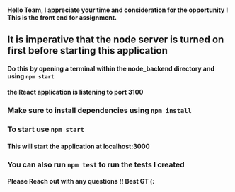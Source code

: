 #### Hello Team, I appreciate your time and consideration for the opportunity ! This is the front end for assignment.
## It is imperative that the node server is turned on first before starting this application

#### Do this by opening a terminal within the node_backend directory and using `npm start`

#### the React application is listening to port 3100

### Make sure to install dependencies using `npm install` 

### To start use `npm start`

#### This will start the application at localhost:3000

### You can also run `npm test` to run the tests I created

#### Please Reach out with any questions !! Best GT (:
